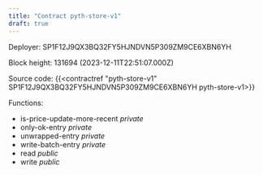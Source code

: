 ```yaml
---
title: "Contract pyth-store-v1"
draft: true
---
```

Deployer: SP1F12J9QX3BQ32FY5HJNDVN5P309ZM9CE6XBN6YH


 



Block height: 131694 (2023-12-11T22:51:07.000Z)

Source code: {{<contractref "pyth-store-v1" SP1F12J9QX3BQ32FY5HJNDVN5P309ZM9CE6XBN6YH pyth-store-v1>}}

Functions:

* is-price-update-more-recent _private_
* only-ok-entry _private_
* unwrapped-entry _private_
* write-batch-entry _private_
* read _public_
* write _public_
